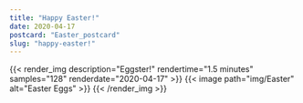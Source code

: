 ```yaml
---
title: "Happy Easter!"
date: 2020-04-17
postcard: "Easter_postcard"
slug: "happy-easter!"
---
```


{{< render_img description="Eggster!" rendertime="1.5 minutes" samples="128" renderdate="2020-04-17" >}}
{{< image path="img/Easter" alt="Easter Eggs" >}}
{{< /render_img >}}


